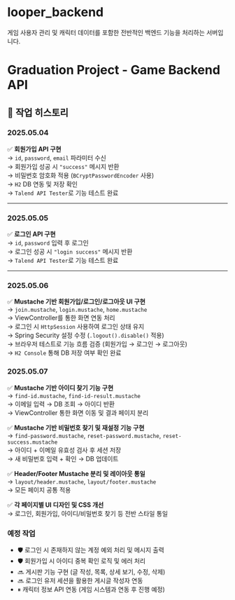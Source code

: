 ﻿# looper_backend
게임 사용자 관리 및 캐릭터 데이터를 포함한 전반적인 백엔드 기능을 처리하는 서버입니다.

# Graduation Project - Game Backend API

## 📅 작업 히스토리

### 2025.05.04

✅ **회원가입 API 구현**  
→ `id`, `password`, `email` 파라미터 수신  
→ 회원가입 성공 시 `"success"` 메시지 반환  
→ 비밀번호 암호화 적용 (`BCryptPasswordEncoder` 사용)  
→ `H2` DB 연동 및 저장 확인  
→ `Talend API Tester`로 기능 테스트 완료  

---

### 2025.05.05

✅ **로그인 API 구현**  
→ `id`, `password` 입력 후 로그인  
→ 로그인 성공 시 `"login success"` 메시지 반환  
→ `Talend API Tester`로 기능 테스트 완료  

---

### 2025.05.06

✅ **Mustache 기반 회원가입/로그인/로그아웃 UI 구현**  
→ `join.mustache`, `login.mustache`, `home.mustache`  
→ ViewController를 통한 화면 연동 처리  
→ 로그인 시 `HttpSession` 사용하여 로그인 상태 유지  
→ Spring Security 설정 수정 (`.logout().disable()` 적용)  
→ 브라우저 테스트로 기능 흐름 검증 (회원가입 → 로그인 → 로그아웃)  
→ `H2 Console` 통해 DB 저장 여부 확인 완료  



### 2025.05.07

✅ **Mustache 기반 아이디 찾기 기능 구현**  
→ `find-id.mustache`, `find-id-result.mustache`  
→ 이메일 입력 → DB 조회 → 아이디 반환  
→ ViewController 통한 화면 이동 및 결과 페이지 분리  

✅ **Mustache 기반 비밀번호 찾기 및 재설정 기능 구현**  
→ `find-password.mustache`, `reset-password.mustache`, `reset-success.mustache`  
→ 아이디 + 이메일 유효성 검사 후 세션 저장  
→ 새 비밀번호 입력 + 확인 → DB 업데이트  

✅ **Header/Footer Mustache 분리 및 레이아웃 통일**  
→ `layout/header.mustache`, `layout/footer.mustache`  
→ 모든 페이지 공통 적용  

✅ **각 페이지별 UI 디자인 및 CSS 개선**  
→ 로그인, 회원가입, 아이디/비밀번호 찾기 등 전반 스타일 통일




### 예정 작업
- 🛡 로그인 시 존재하지 않는 계정 예외 처리 및 메시지 출력
- 🛡 회원가입 시 아이디 중복 확인 로직 및 에러 처리
- 🔜 게시판 기능 구현 (글 작성, 목록, 상세 보기, 수정, 삭제)
- 🔜 로그인 유저 세션을 활용한 게시글 작성자 연동
- ⏸ 캐릭터 정보 API 연동 (게임 시스템과 연동 후 진행 예정)





